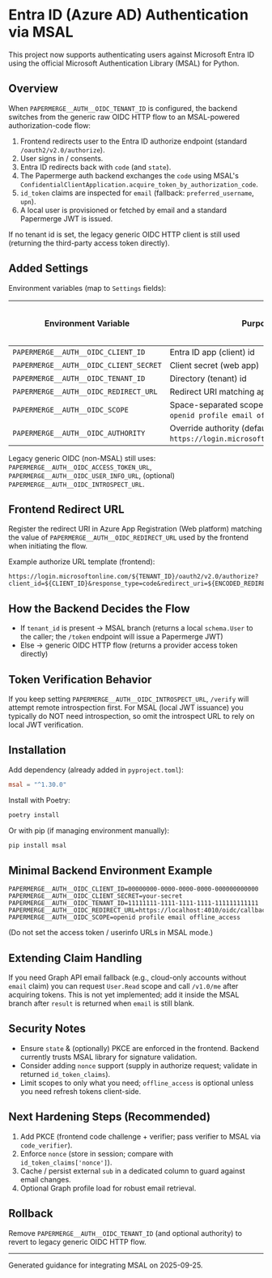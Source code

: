 # Entra ID (Azure AD) Authentication via MSAL

This project now supports authenticating users against Microsoft Entra ID using the official Microsoft Authentication Library (MSAL) for Python.

## Overview

When `PAPERMERGE__AUTH__OIDC_TENANT_ID` is configured, the backend switches from the generic raw OIDC HTTP flow to an MSAL-powered authorization-code flow:

1. Frontend redirects user to the Entra ID authorize endpoint (standard `/oauth2/v2.0/authorize`).
2. User signs in / consents.
3. Entra ID redirects back with `code` (and `state`).
4. The Papermerge auth backend exchanges the `code` using MSAL's `ConfidentialClientApplication.acquire_token_by_authorization_code`.
5. `id_token` claims are inspected for `email` (fallback: `preferred_username`, `upn`).
6. A local user is provisioned or fetched by email and a standard Papermerge JWT is issued.

If no tenant id is set, the legacy generic OIDC HTTP client is still used (returning the third-party access token directly).

## Added Settings

Environment variables (map to `Settings` fields):

| Environment Variable | Purpose | Required for MSAL path |
|----------------------|---------|------------------------|
| `PAPERMERGE__AUTH__OIDC_CLIENT_ID` | Entra ID app (client) id | yes |
| `PAPERMERGE__AUTH__OIDC_CLIENT_SECRET` | Client secret (web app) | yes |
| `PAPERMERGE__AUTH__OIDC_TENANT_ID` | Directory (tenant) id | yes |
| `PAPERMERGE__AUTH__OIDC_REDIRECT_URL` | Redirect URI matching app registration | yes |
| `PAPERMERGE__AUTH__OIDC_SCOPE` | Space-separated scopes (default includes `openid profile email offline_access`) | optional |
| `PAPERMERGE__AUTH__OIDC_AUTHORITY` | Override authority (defaults to `https://login.microsoftonline.com/{tenant}`) | optional |

Legacy generic OIDC (non-MSAL) still uses:
`PAPERMERGE__AUTH__OIDC_ACCESS_TOKEN_URL`, `PAPERMERGE__AUTH__OIDC_USER_INFO_URL`, (optional) `PAPERMERGE__AUTH__OIDC_INTROSPECT_URL`.

## Frontend Redirect URL

Register the redirect URI in Azure App Registration (Web platform) matching the value of `PAPERMERGE__AUTH__OIDC_REDIRECT_URL` used by the frontend when initiating the flow.

Example authorize URL template (frontend):

```text
https://login.microsoftonline.com/${TENANT_ID}/oauth2/v2.0/authorize?client_id=${CLIENT_ID}&response_type=code&redirect_uri=${ENCODED_REDIRECT}&response_mode=query&scope=openid%20profile%20email%20offline_access&state=${STATE}
```

## How the Backend Decides the Flow

- If `tenant_id` is present -> MSAL branch (returns a local `schema.User` to the caller; the `/token` endpoint will issue a Papermerge JWT)
- Else -> generic OIDC HTTP flow (returns a provider access token directly)

## Token Verification Behavior

If you keep setting `PAPERMERGE__AUTH__OIDC_INTROSPECT_URL`, `/verify` will attempt remote introspection first. For MSAL (local JWT issuance) you typically do NOT need introspection, so omit the introspect URL to rely on local JWT verification.

## Installation

Add dependency (already added in `pyproject.toml`):

```toml
msal = "^1.30.0"
```

Install with Poetry:

```bash
poetry install
```

Or with pip (if managing environment manually):

```bash
pip install msal
```

## Minimal Backend Environment Example

```env
PAPERMERGE__AUTH__OIDC_CLIENT_ID=00000000-0000-0000-0000-000000000000
PAPERMERGE__AUTH__OIDC_CLIENT_SECRET=your-secret
PAPERMERGE__AUTH__OIDC_TENANT_ID=11111111-1111-1111-1111-111111111111
PAPERMERGE__AUTH__OIDC_REDIRECT_URL=https://localhost:4010/oidc/callback
PAPERMERGE__AUTH__OIDC_SCOPE=openid profile email offline_access
```
(Do not set the access token / userinfo URLs in MSAL mode.)

## Extending Claim Handling
If you need Graph API email fallback (e.g., cloud-only accounts without `email` claim) you can request `User.Read` scope and call `/v1.0/me` after acquiring tokens. This is not yet implemented; add it inside the MSAL branch after `result` is returned when `email` is still blank.

## Security Notes
- Ensure `state` & (optionally) PKCE are enforced in the frontend. Backend currently trusts MSAL library for signature validation.
- Consider adding `nonce` support (supply in authorize request; validate in returned `id_token_claims`).
- Limit scopes to only what you need; `offline_access` is optional unless you need refresh tokens client-side.

## Next Hardening Steps (Recommended)
1. Add PKCE (frontend code challenge + verifier; pass verifier to MSAL via `code_verifier`).
2. Enforce `nonce` (store in session; compare with `id_token_claims['nonce']`).
3. Cache / persist external `sub` in a dedicated column to guard against email changes.
4. Optional Graph profile load for robust email retrieval.

## Rollback
Remove `PAPERMERGE__AUTH__OIDC_TENANT_ID` (and optional authority) to revert to legacy generic OIDC HTTP flow.

---
Generated guidance for integrating MSAL on 2025-09-25.
